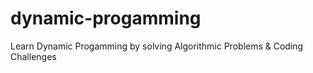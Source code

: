 # dynamic-progamming
Learn Dynamic Progamming by solving Algorithmic Problems &amp; Coding Challenges
